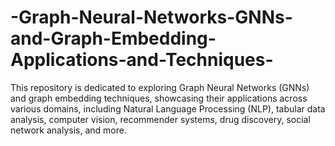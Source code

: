 # -Graph-Neural-Networks-GNNs-and-Graph-Embedding-Applications-and-Techniques-
This repository is dedicated to exploring Graph Neural Networks (GNNs) and graph embedding techniques, showcasing their applications across various domains, including Natural Language Processing (NLP), tabular data analysis, computer vision, recommender systems, drug discovery, social network analysis, and more.
